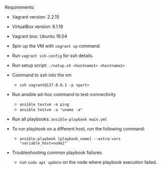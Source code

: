 
Requirements:

 - Vagrant version: 2.2.15
 - VirtualBox version: 6.1.19
 - Vagrant box: Ubuntu 16.04

- Spin up the VM with ```vagrant up``` command.
- Run ```vagrant ssh-config``` for ssh details.

- Run setup script: ```./setup.sh <hostname1> <hostname2>```

- Command to ssh into the vm
    - ```ssh vagrant@127.0.0.1 -p <port>```

- Run ansible ad-hoc command to test-connectivity
   - ```ansible testvm -m ping```
   - ```ansible testvm -a "uname -a"```

- Run all playbooks: ```ansible-playbook main.yml```

- To run playbook on a different host, run the following command:
   - ```ansible-playbook [playbook_name] --extra-vars "variable_host=node2"```

- Troubleshooting common playbook failures
  - run ```sudo apt update``` on the node where playbook execution failed.
